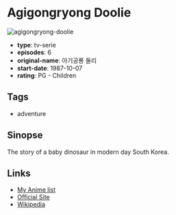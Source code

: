 # Agigongryong Doolie

![agigongryong-doolie](https://cdn.myanimelist.net/images/anime/8/45785.jpg)

-   **type**: tv-serie
-   **episodes**: 6
-   **original-name**: 아기공룡 둘리
-   **start-date**: 1987-10-07
-   **rating**: PG - Children

## Tags

-   adventure

## Sinopse

The story of a baby dinosaur in modern day South Korea.

## Links

-   [My Anime list](https://myanimelist.net/anime/17088/Agigongryong_Doolie)
-   [Official Site](http://www.doolynara.com/eng_company)
-   [Wikipedia](http://ko.wikipedia.org/wiki/아기공룡_둘리)
